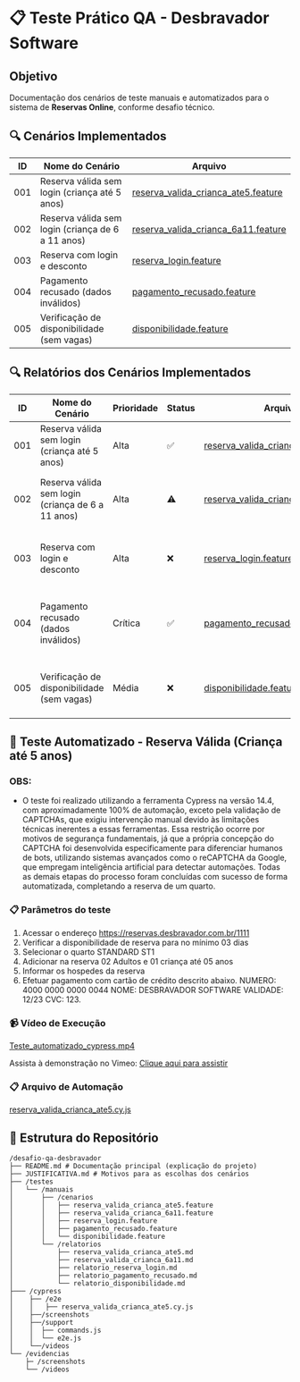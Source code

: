 # 📋 Teste Prático QA - Desbravador Software

## Objetivo
Documentação dos cenários de teste manuais e automatizados para o sistema de **Reservas Online**, conforme desafio técnico.

## 🔍 Cenários Implementados

| ID   | Nome do Cenário                                    | Arquivo                                                                                      |
|------|----------------------------------------------------|----------------------------------------------------------------------------------------------|
| 001 | Reserva válida sem login (criança até 5 anos)      | [reserva_valida_crianca_ate5.feature](/testes/manuais/cenarios/reserva_valida_crianca_ate5.feature) |
| 002 | Reserva válida sem login (criança de 6 a 11 anos)  | [reserva_valida_crianca_6a11.feature](/testes/manuais/cenarios/reserva_valida_crianca_6a11.feature) |
| 003 | Reserva com login e desconto                       | [reserva_login.feature](/testes/manuais/cenarios/reserva_login.feature)               |
| 004 | Pagamento recusado (dados inválidos)               | [pagamento_recusado.feature](/testes/manuais/cenarios/pagamento_recusado.feature)     |
| 005 | Verificação de disponibilidade (sem vagas)         | [disponibilidade.feature](/testes/manuais/cenarios/disponibilidade.feature)           |

## 🔍 Relatórios dos Cenários Implementados

| ID   | Nome do Cenário                                    | Prioridade | Status | Arquivo                                                                                      | Observações |
|------|----------------------------------------------------|------------|--------|----------------------------------------------------------------------------------------------|-------------|
| 001 | Reserva válida sem login (criança até 5 anos)      | Alta       | ✅     | [reserva_valida_crianca_ate5.feature](/testes/manuais/relatorios/reserva_valida_crianca_ate5.md) | Funcionamento conforme esperado - criança isenta |
| 002 | Reserva válida sem login (criança de 6 a 11 anos)  | Alta       | ⚠️     | [reserva_valida_crianca_6a11.feature](/testes/manuais/relatorios/reserva_valida_crianca_6a11.md) | Problema no cálculo proporcional (valor superior ao adulto) |
| 003 | Reserva com login e desconto                       | Alta       | ❌     | [reserva_login.feature](/testes/manuais/relatorios/relatorio_reserva_login.md)                      | Desconto de 10% não aplicado para usuários cadastrados |
| 004 | Pagamento recusado (dados inválidos)               | Crítica    | ✅     | [pagamento_recusado.feature](/testes/manuais/relatorios/relatorio_pagamento_recusado.md)            | Bloqueio correto, mas sugere melhoria na mensagem de erro |
| 005 | Verificação de disponibilidade (sem vagas)         | Média      | ❌     | [disponibilidade.feature](/testes/manuais/relatorios/relatorio_disponibilidade.md)                  | Sistema permite reserva mesmo sem disponibilidade |


## 🎥 Teste Automatizado - Reserva Válida (Criança até 5 anos)

### OBS:
- O teste foi realizado utilizando a ferramenta Cypress na versão 14.4, com aproximadamente 100% de automação, exceto pela validação de CAPTCHAs, que exigiu intervenção manual devido às limitações técnicas inerentes a essas ferramentas. Essa restrição ocorre por motivos de segurança fundamentais, já que a própria concepção do CAPTCHA foi desenvolvida especificamente para diferenciar humanos de bots, utilizando sistemas avançados como o reCAPTCHA da Google, que empregam inteligência artificial para detectar automações. Todas as demais etapas do processo foram concluídas com sucesso de forma automatizada, completando a reserva de um quarto.

### 📋 Parâmetros do teste
1. Acessar o endereço https://reservas.desbravador.com.br/1111
2. Verificar a disponibilidade de reserva para no mínimo 03 dias
3. Selecionar o quarto STANDARD ST1
4. Adicionar na reserva 02 Adultos e 01 criança até 05 anos
5. Informar os hospedes da reserva
6. Efetuar pagamento com cartão de crédito descrito abaixo. NUMERO: 4000 0000 0000 0044
NOME: DESBRAVADOR SOFTWARE
VALIDADE: 12/23
CVC: 123.

### 📹 Vídeo de Execução
[Teste_automatizado_cypress.mp4](/evidencias/videos/Teste_automatizado_cypress.mp4)

Assista à demonstração no Vimeo: [Clique aqui para assistir](https://vimeo.com/1087506303/be86d77325?ts=0&share=copy)

### 📋 Arquivo de Automação

[reserva_valida_crianca_ate5.cy.js](https://github.com/Mvsrodri03/desafio-qa-desbravador/tree/main/cypress/e2e/reserva_valida_crianca_ate5.cy.js)

## 📂 Estrutura do Repositório
```text
/desafio-qa-desbravador
├── README.md # Documentação principal (explicação do projeto)
├── JUSTIFICATIVA.md # Motivos para as escolhas dos cenários
├── /testes
│   └── /manuais
│       ├── /cenarios
│       │   ├── reserva_valida_crianca_ate5.feature
│       │   ├── reserva_valida_crianca_6a11.feature
│       │   ├── reserva_login.feature
│       │   ├── pagamento_recusado.feature
│       │   └── disponibilidade.feature
│       └── /relatorios
│           ├── reserva_valida_crianca_ate5.md
│           ├── reserva_valida_crianca_6a11.md
│           ├── relatorio_reserva_login.md
│           ├── relatorio_pagamento_recusado.md
│           └── relatorio_disponibilidade.md
├─── /cypress
│    ├── /e2e
│    │   ├── reserva_valida_crianca_ate5.cy.js
│    ├──/screenshots
│    ├──/support
│    │  ├── commands.js
│    │  └── e2e.js
│    └──/videos
└── /evidencias
    ├─ /screenshots
    └── /videos
    
```
